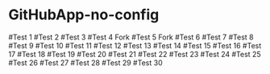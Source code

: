 # GitHubApp-no-config

#Test 1
#Test 2
#Test 3
#Test 4 Fork
#Test 5 Fork
#Test 6
#Test 7
#Test 8
#Test 9
#Test 10
#Test 11
#Test 12
#Test 13
#Test 14
#Test 15
#Test 16
#Test 17
#Test 18
#Test 19
#Test 20
#Test 21
#Test 22
#Test 23
#Test 24
#Test 25
#Test 26
#Test 27
#Test 28
#Test 29
#Test 30
